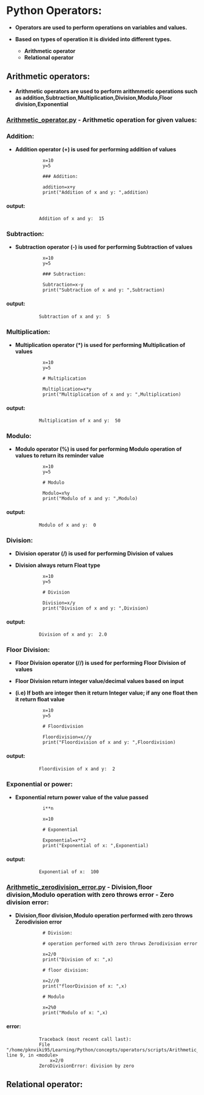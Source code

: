 # Python Operators:

- **Operators are used to perform operations on variables and values.**
- **Based on types of operation it is divided into different types.** 
            
    - **Arithmetic operator**
    - **Relational operator**

            
## Arithmetic operators:

- **Arithmetic operators are used to perform arithmmetic operations such as addition,Subtraction,Multiplication,Division,Modulo,Floor division,Exponential**

### [Arithmetic_operator.py](https://github.com/pknviki95/Python/tree/main/concepts/operators/scripts/Arithmetic_operator.py) - Arithmetic operation for given values:

### Addition:

- **Addition operator (+) is used for performing addition of values**
  
                x=10
                y=5

                ### Addition:

                addition=x+y
                print("Addition of x and y: ",addition)
#### output:

                Addition of x and y:  15

### Subtraction:

- **Subtraction operator (-) is used for performing Subtraction of values**
                
                x=10
                y=5

                ### Subtraction:

                Subtraction=x-y
                print("Subtraction of x and y: ",Subtraction)
#### output:
                Subtraction of x and y:  5

### Multiplication:

- **Multiplication operator (*) is used for performing Multiplication of values**

                x=10
                y=5
                
                # Multiplication

                Multiplication=x*y
                print("Multiplication of x and y: ",Multiplication)
#### output:
                Multiplication of x and y:  50

### Modulo:

- **Modulo operator (%) is used for performing Modulo operation of values to return its reminder value**
                
                x=10
                y=5

                # Modulo

                Modulo=x%y
                print("Modulo of x and y: ",Modulo)
#### output:
                Modulo of x and y:  0

### Division:

- **Division operator (/) is used for performing Division of values**
- **Division always return Float type**
                
                x=10
                y=5

                # Division

                Division=x/y
                print("Division of x and y: ",Division)
#### output:
                Division of x and y:  2.0

### Floor Division:

- **Floor Division operator (//) is used for performing Floor Division of values**
- **Floor Division return integer value/decimal values based on input**
- **(i.e) If both are integer then it return Integer value; if any one float then it return float value**

                x=10
                y=5

                # Floordivision
                
                Floordivision=x//y
                print("Floordivision of x and y: ",Floordivision)
#### output:
                Floordivision of x and y:  2

### Exponential or power:

- **Exponential return power value of the value passed**
                
                i**n

                x=10

                # Exponential
                
                Exponential=x**2
                print("Exponential of x: ",Exponential)
#### output:
                Exponential of x:  100

 
### [Arithmetic_zerodivision_error.py](https://github.com/pknviki95/Python/tree/main/concepts/operators/scripts/Arithmetic_zerodivision_error.py) - Division,floor division,Modulo operation with zero throws error - Zero division error:

- **Division,floor division,Modulo operation performed with zero throws Zerodivision error**

                # Division:

                # operation performed with zero throws Zerodivision error

                x=2/0
                print("Division of x: ",x)

                # floor division:

                x=2//0
                print("floorDivision of x: ",x)

                # Modulo

                x=2%0
                print("Modulo of x: ",x)

#### error:

                Traceback (most recent call last):
                File "/home/pknviki95/Learning/Python/concepts/operators/scripts/Arithmetic_zerodivision_error.py", line 9, in <module>
                    x=2/0
                ZeroDivisionError: division by zero

## Relational operator:
